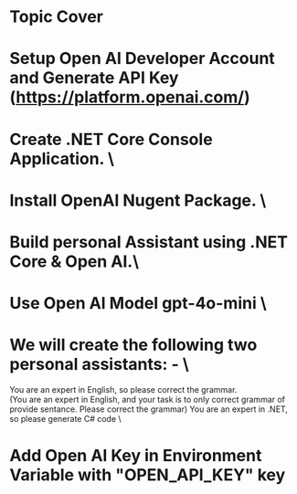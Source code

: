 # Topic Cover
# Setup Open AI Developer Account and Generate API Key (https://platform.openai.com/)

# Create .NET Core Console Application. \
# Install OpenAI Nugent Package. \
# Build personal Assistant using .NET Core & Open AI.\
# Use Open AI Model gpt-4o-mini \
# We will create the following two personal assistants: - \
You are an expert in English, so please correct the grammar. \
       (You are an expert in English, and your task is to only correct grammar of provide sentance. Please correct the grammar)
You are an expert in .NET, so please generate C# code \

# Add Open AI Key in Environment Variable with "OPEN_API_KEY" key
